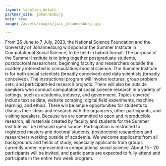 ```yaml
---
layout: location_detail
partner_site: johannesburg
main: true
image: /assets/images/jias_johannesburg.jpg

---
```

From 26 June to 7 July, 2023, the National Science Foundation and the  University of Johannesburg will sponsor the Summer Institute in Computational Social Science, to be held in hybrid format. The purpose of the Summer Institute is to bring together postgraduate students, postdoctoral researchers, beginning faculty and researchers outside the academy interested in computational social science. The Summer Institute is for both social scientists (broadly conceived) and data scientists (broadly conceived).
The instructional program will involve lectures, group problem sets, and participant-led research projects. There will also be outside speakers who conduct computational social science research in a variety of settings, such as academia, industry, and government. Topics covered include text as data, website scraping, digital field experiments, machine learning, and ethics. There will be ample opportunities for students to discuss their ideas and research with the organizers, other participants, and visiting speakers. Because we are committed to open and reproducible research, all materials created by faculty and students for the Summer Institute will be released open source.
Participation is restricted to registered masters and doctoral students, postdoctoral researchers and researchers working outside of academia. We welcome applicants from all backgrounds and fields of study, especially applicants from groups currently under-represented in computational social science. About 15 - 20 participants will be invited, and participants are expected to fully attend and participate in the entire two week program.
